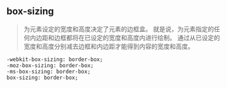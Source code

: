 ## box-sizing 
>为元素设定的宽度和高度决定了元素的边框盒。
就是说，为元素指定的任何内边距和边框都将在已设定的宽度和高度内进行绘制。
通过从已设定的宽度和高度分别减去边框和内边距才能得到内容的宽度和高度。

    -webkit-box-sizing: border-box;
    -moz-box-sizing: border-box;
    -ms-box-sizing: border-box;
    box-sizing: border-box;